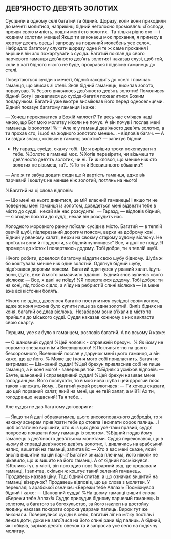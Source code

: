 ## ДЕВ’ЯНОСТО ДЕВ’ЯТЬ ЗОЛОТИХ

Сусідили в одному селі багатий та бідний.
Щоразу, коли вони приходили до мечеті молитися, наприкінці бідний неголосно промовляв: «Господи, прояви свою милість, пошли мені сто золотих.
 Та тільки рівно сто — і жодним золотим менше!
Якщо ти виконаєш моє прохання, я принесу в жертву десять овець і запрошу на подячний молебень усе село».
Набридло багатому слухати щоразу одне й те ж саме прохання і вирішив він зло пожартувати з сусіда.
Багатий поклав до свого парчевого гаманця дев’яносто дев’ять золотих і наказав слузі, щоб той, коли в хаті бідного нікого не буде, прокрався і підвісив гаманець до стелі.

Повертаються сусіди з мечеті, бідний заходить до оселі і помічає гаманця, що звисає зі стелі.
Зняв бідний гаманець, висипав золото, порахував.
% Усього виявилось дев’яносто дев’ять золотих!
Помолився бідний Богу і заквапився до сусіда-багатія похвалитися Божим подарунком.
Багатий уже вкотре висміював його перед односельцями.
Бідний показує багатому гаманця і каже:

— Хочеш переконатися в Божій милості?
Ти весь час сміявся наді мною, що Бог мою молитву ніколи не почує.
А він почув і послав мені гаманець із золотом!
%— Але ж у гаманці дев’яносто дев’ять золотих, а ти прохав сто, і щоб на жодного золотого менше... - відповів багач.
— А ти звідки знаєш, скільки в гаманці золотих? — запитує бідний.

- Ну гаразд, сусідо, скажу тобі.
 Це я вирішив трохи покепкувати з тебе.
%Золото в гаманці моє.
%Хотів перевірити, чи візьмеш ти дев’яносто дев’ять золотих, чи ні.
Ти ж клявся, що менше ніж сто золотих не візьмеш, га?..
%То ти й Всевишнього обманив?!

— Але ж ти забув додати сюди ще й вартість гаманця, адже він парчевий і коштує не менше ніж золотий, поглянь на нього!

%Багатий на ці слова відповів:

— Що мені на нього дивитися, це мій власний гаманець!
І якщо ти не повернеш мені гаманця із золотом, доведеться мені відвезти тебе в місто до судді.
 нехай він нас розсудить!
 — Гаразд, — відповів бідний, — я згоден поїхати до судді, нехай він розсудить нас.

Холодного морозного ранку поїхали сусіди в місто.
Багатий — в теплій овечій шубі, підперезаний дорогим поясом, верхи на доброму коні.
Бідний у рваному халаті, верхи на своєму старому худому віслюку.
Не проїхали вони й півдороги, як бідний зупинився:" Все, я далі не поїду.
Я промерз до кісток і повертаюсь додому.
Тобі добре, ти в теплій шубі.

Нічого робити, довелося багатому віддати свою шубу бідному.
Шуба ж бо коштувала менше ніж один золотий.
Одягнув бідний шубу, підв’язався дорогим поясом.
 Багатий одягнувся у рваний халат.
їдуть вони, їдуть, вже й місто замаячило вдалині.
 Бідний знов зупиняє свого віслюка:
— Все, я далі не поїду!
%Я повертаюся додому.
Тобі добре: ти на коні, під тобою сідло, а я їду на ребристій спині віслюка — і в мене вже всі кісточки болять.

Нічого не вдієш, довелося багатію поступитися сусідові своїм конем, адже ж коня можна було купити лише за один золотий.
Виліз бідняк на коня, багатий осідлав віслюка.
 Незабаром вони в’їхали в місто та прийшли до міського судді.
Суддя наказав кожному з них викласти свою скаргу.

Першим, усе як було з гаманцем, розповів багатий.
А по всьому й каже:

— О шановний суддя!
%Цей чоловік - справжній брехун. 
% Як йому не соромно зневажати ім'я Всевишнього!
%Погляньте-но на цього безсоромного, Всевишній послав у дарунок мені цього гаманця, а він каже, що це його.
% Може ще і коня мого собі привласнить.
Багач не витримав:
— Шановний суддя!
%Цей брехун привласнив собі не лише гаманця, а й коня мого! - заверещав той.
%Бідняк з усміхов відповів:
— Бачте, шановний і справедливий суддя!
%Цей брехун називає мене голодранцем.
Його послухати, то й моя нова шуба і цей дорогий пояс також належать йому...
Багатий украй розлютився:
— Ти хочеш сказати, що цей порваний халат, який на мені, це не твій халат, а мій?!
Ах ти, голодранцю нещасний!
Та я тебе...

Але суддя не дав багатому договорити:

— Якщо ти й далі ображатимеш цього високоповажного добродія, то я накажу аскерам прив’язати тебе до стовпа і всипати сорок палиць...
І щоб остаточно вирішити, хто ж із цих двох усе-таки правий, суддя попросив показати йому гаманця із золотом.
%Бідний подав йому гаманець з дев'яносто дев'ятьома монетами.
Суддя переконався, що в ньому й справді дев’яносто дев’ять золотих, і, дивлячись на арабський напис, вишитий на гаманці, запитав їх:
— Хто з вас мені скаже, який вислів вишитий на цій парчі?
Багатий знизав плечима, його ніколи не цікавило, що ж вишито на його гаманці.
А от бідний посміхнувся.
%Колись тут, у місті, він проходив повз базарний ряд, де продавали гаманці, і запитав, скільки ж коштує такий зелений гаманець.
Продавець назвав ціну.
Тоді бідний спитав: а що означає вишитий на гаманці візерунок?
Продавець відповів, що це слова з молитви.
У перекладі з арабської означає: «Бережи тебе Аллах!»
Посміхнувся бідний і каже:
— Шановний суддя!
%На цьому гаманці вишиті слова «Бережи тебе Аллах!»
Суддя присудив бідному парчевий гаманець із золотом, а багатого за богохульство, за його наклеп на достойну людину наказав покарати сорока ударами палиць.
Вирок тут же виконали.
Повернулися сусіди в село, багатий ліг на м’яку постіль і лежав доти, доки не загоїлися на його спині рани від палиць.
А бідний, як і обіцяв, зарізав десять овечок та й запросив усе село на подячну молитву.